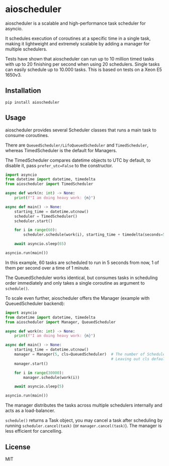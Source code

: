 # aioscheduler

aioscheduler is a scalable and high-performance task scheduler for asyncio.

It schedules execution of coroutines at a specific time in a single task, making it lightweight and extremely scalable by adding a manager for multiple schedulers.

Tests have shown that aioscheduler can run up to 10 million timed tasks with up to 20 finishing per second when using 20 schedulers. Single tasks can easily schedule up to 10.000 tasks. This is based on tests on a Xeon E5 1650v3.

## Installation

`pip install aioscheduler`

## Usage

aioscheduler provides several Scheduler classes that runs a main task to consume coroutines.

There are `QueuedScheduler/LifoQueuedScheduler` and `TimedScheduler`, whereas TimedScheduler is the default for Managers.

The TimedScheduler compares datetime objects to UTC by default, to disable it, pass `prefer_utc=False` to the constructor.

```py
import asyncio
from datetime import datetime, timedelta
from aioscheduler import TimedScheduler

async def work(n: int) -> None:
    print(f"I am doing heavy work: {n}")

async def main() -> None:
    starting_time = datetime.utcnow()
    scheduler = TimedScheduler()
    scheduler.start()

    for i in range(60):
        scheduler.schedule(work(i), starting_time + timedelta(seconds=5 + i))

    await asyncio.sleep(65)

asyncio.run(main())
```

In this example, 60 tasks are scheduled to run in 5 seconds from now, 1 of them per second over a time of 1 minute.

The QueuedScheduler works identical, but consumes tasks in scheduling order immediately and only takes a single coroutine as argument to `schedule()`.

To scale even further, aioscheduler offers the Manager (example with QueuedScheduler backend):

```py
import asyncio
from datetime import datetime, timedelta
from aioscheduler import Manager, QueuedScheduler

async def work(n: int) -> None:
    print(f"I am doing heavy work: {n}")

async def main() -> None:
    starting_time = datetime.utcnow()
    manager = Manager(5, cls=QueuedScheduler)  # The number of Schedulers to use
                                               # Leaving out cls defaults to TimedScheduler
    manager.start()

    for i in range(30000):
        manager.schedule(work(i))

    await asyncio.sleep(5)

asyncio.run(main())
```

The manager distributes the tasks across multiple schedulers internally and acts as a load-balancer.

`schedule()` returns a Task object, you may cancel a task after scheduling by running `scheduler.cancel(task)` (or `manager.cancel(task)`). The manager is less efficient for cancelling.

## License

MIT
